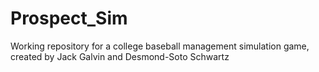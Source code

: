# Prospect_Sim
Working repository for a college baseball management simulation game, created by Jack Galvin and Desmond-Soto Schwartz
